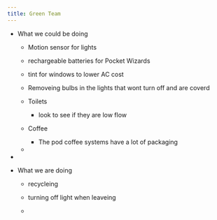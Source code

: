 ```yaml
---
title: Green Team
---
```


- What we could be doing 
	 - Motion sensor for lights

	 - rechargeable batteries for Pocket Wizards

	 - tint for windows to lower AC cost

	 - Removeing bulbs in the lights that wont turn off and are coverd

	 - Toilets 
		 - look to see if they are low flow 

	 - Coffee
		 - The pod coffee systems have a lot of packaging 

	 - 

- 

- What we are doing 
	 - recycleing 

	 - turning off light when leaveing 

	 - 
